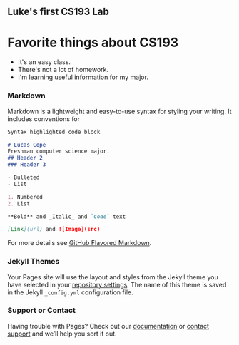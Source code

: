 ## Luke's first CS193 Lab

# Favorite things about CS193
- It's an easy class.
- There's not a lot of homework.
- I'm learning useful information for my major.

### Markdown

Markdown is a lightweight and easy-to-use syntax for styling your writing. It includes conventions for

```markdown
Syntax highlighted code block

# Lucas Cope
Freshman computer science major.
## Header 2
### Header 3

- Bulleted
- List

1. Numbered
2. List

**Bold** and _Italic_ and `Code` text

[Link](url) and ![Image](src)
```

For more details see [GitHub Flavored Markdown](https://guides.github.com/features/mastering-markdown/).

### Jekyll Themes

Your Pages site will use the layout and styles from the Jekyll theme you have selected in your [repository settings](https://github.com/kalutes/CS193_Fall18_Lab1/settings). The name of this theme is saved in the Jekyll `_config.yml` configuration file.

### Support or Contact

Having trouble with Pages? Check out our [documentation](https://help.github.com/categories/github-pages-basics/) or [contact support](https://github.com/contact) and we’ll help you sort it out.
